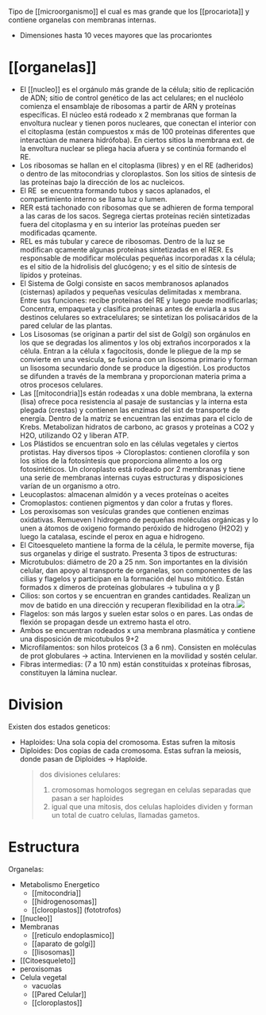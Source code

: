 Tipo de [[microorganismo]] el cual es mas grande que los [[procariota]] y contiene organelas con membranas internas.

- Dimensiones hasta 10 veces mayores que las procariontes

# [[organelas]]

- El [[nucleo]] es el orgánulo más grande de la célula; sitio de replicación de ADN; sitio de control genético de las act celulares; en el nucléolo comienza el ensamblaje de ribosomas a partir de ARN y proteínas específicas. El núcleo está rodeado x 2 membranas que forman la envoltura nuclear y tienen poros nucleares, que conectan el interior con el citoplasma (están compuestos x más de 100 proteínas diferentes que interactúan de manera hidrófoba). En ciertos sitios la membrana ext. de la envoltura nuclear se pliega hacia afuera y se continúa formando el RE.
- Los ribosomas se hallan en el citoplasma (libres) y en el RE (adheridos) o dentro de las mitocondrias y cloroplastos. Son los sitios de síntesis de las proteínas bajo la dirección de los ac nucleicos.
- El RE  se encuentra formando tubos y sacos aplanados, el compartimiento interno se llama luz o lumen.
- RER está tachonado con ribosomas que se adhieren de forma temporal a las caras de los sacos. Segrega ciertas proteínas recién sintetizadas fuera del citoplasma y en su interior las proteínas pueden ser modificadas qcamente.
- REL es más tubular y carece de ribosomas. Dentro de la luz se modifican qcamente algunas proteínas sintetizadas en el RER. Es responsable de modificar moléculas pequeñas incorporadas x la célula; es el sitio de la hidrolisis del glucógeno; y es el sitio de síntesis de lípidos y proteínas.
- El Sistema de Golgi consiste en sacos membranosos aplanados (cisternas) apilados y pequeñas vesículas delimitadas x membrana. Entre sus funciones: recibe proteínas del RE y luego puede modificarlas; Concentra, empaqueta y clasifica proteínas antes de enviarla a sus destinos celulares so extracelulares; se sintetizan los polisacáridos de la pared celular de las plantas.
- Los Lisosomas (se originan a partir del sist de Golgi) son orgánulos en los que se degradas los alimentos y los obj extraños incorporados x la célula. Entran a la célula x fagocitosis, donde le pliegue de la mp se convierte en una vesícula, se fusiona con un lisosoma primario y forman un lisosoma secundario donde se produce la digestión. Los productos se difunden a través de la membrana y proporcionan materia prima a otros procesos celulares.
- Las [[mitocondria]]s están rodeadas x una doble membrana, la externa (lisa) ofrece poca resistencia al pasaje de sustancias y la interna esta plegada (crestas) y contienen las enzimas del sist de transporte de energía. Dentro de la matriz se encuentran las enzimas para el ciclo de Krebs. Metabolizan hidratos de carbono, ac grasos y proteínas a CO2 y H2O, utilizando O2 y liberan ATP.
- Los Plástidos se encuentran solo en las células vegetales y ciertos protistas. Hay diversos tipos -> Cloroplastos: contienen clorofila y son los sitios de la fotosíntesis que proporciona alimento a los org fotosintéticos. Un cloroplasto está rodeado por 2 membranas y tiene una serie de membranas internas cuyas estructuras y disposiciones varían de un organismo a otro.
- Leucoplastos: almacenan almidón y a veces proteínas o aceites
- Cromoplastos: contienen pigmentos y dan color a frutas y flores.
- Los peroxisomas son vesículas grandes que contienen enzimas oxidativas. Remueven l hidrogeno de pequeñas moléculas orgánicas y lo unen a átomos de oxigeno formando peróxido de hidrogeno (H2O2) y luego la catalasa, escinde el perox en agua e hidrogeno.
- El Citoesqueleto mantiene la forma de la célula, le permite moverse, fija sus organelas y dirige el sustrato. Presenta 3 tipos de estructuras:
- Microtubulos: diámetro de 20 a 25 nm. Son importantes en la división celular, dan apoyo al transporte de organelas, son componentes de las cilias y flagelos y participan en la formación del huso mitótico. Están formados x dímeros de proteínas globulares -> tubulina α y β
- Cilios: son cortos y se encuentran en grandes cantidades. Realizan un mov de batido en una dirección y recuperan flexibilidad en la otra.![](https://lh3.googleusercontent.com/uzGJ1jVxPhK90-IdLllH_iuFKts41ePqGrcelMAaxmBunTbpb3RZpAZkp81zs2wn0zs1-EU2deD6hPBUp0qjWk5G9Z3axa9ir_R16g2NOegjmMD53IoxAge1qulNWxtzEIbHDi4)
- Flagelos: son más largos y suelen estar solos o en pares. Las ondas de flexión se propagan desde un extremo hasta el otro.
- Ambos se encuentran rodeados x una membrana plasmática y contiene una disposición de micotubulos 9+2
- Microfilamentos: son hilos proteicos (3 a 6 nm). Consisten en moléculas de prot globulares -> actina. Intervienen en la movilidad y sostén celular.
- Fibras intermedias: (7 a 10 nm) están constituidas x proteínas fibrosas, constituyen la lámina nuclear.

# Division

Existen dos estados geneticos:

- Haploides: Una sola copia del cromosoma. Estas sufren la mitosis
- Diploides: Dos copias de cada cromosoma. Estas sufran la meiosis, donde pasan de Diploides → Haploide.
    > dos divisiones celulares:
    >
    > 1. cromosomas homologos segregan en celulas separadas que pasan a ser haploides
    > 2. igual que una mitosis, dos celulas haploides dividen y forman un total de cuatro celulas, llamadas gametos.

# Estructura

Organelas:
- Metabolismo Energetico
	- [[mitocondria]]
	- [[hidrogenosomas]]
	- [[cloroplastos]] (fototrofos)
- [[nucleo]] 
- Membranas
	- [[reticulo endoplasmico]]
	- [[aparato de golgi]]
	- [[lisosomas]]
- [[Citoesqueleto]]
- peroxisomas
- Celula vegetal
	- vacuolas 
	- [[Pared Celular]] 
	- [[cloroplastos]]